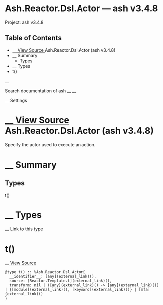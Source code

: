 # Ash.Reactor.Dsl.Actor — ash v3.4.8

Project: ash v3.4.8

## Table of Contents

- [ __ View Source ](external_link) Ash.Reactor.Dsl.Actor (ash v3.4.8)
- __ Summary
  - Types
- __ Types
- t()

__

Search documentation of ash __ __

__ Settings

#  [ __ View Source ](external_link) Ash.Reactor.Dsl.Actor (ash v3.4.8)

Specify the actor used to execute an action.

#  __ Summary

##  Types

t()

#  __ Types

__ Link to this type

# t()

[ __ View Source ](external_link)
    
    
    @type t() :: %Ash.Reactor.Dsl.Actor{
      __identifier__: [any](external_link)(),
      source: [Reactor.Template.t](external_link)(),
      transform: nil | ([any](external_link)() -> [any](external_link)()) | {[module](external_link)(), [keyword](external_link)()} | [mfa](external_link)()
    }
